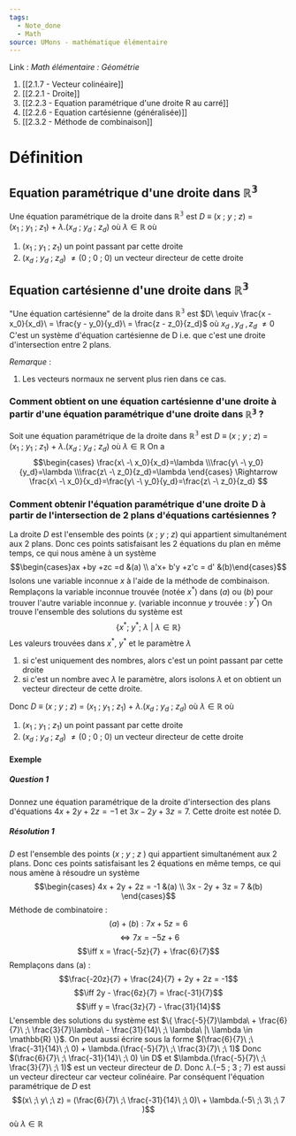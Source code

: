 ```yaml
---
tags:
  - Note_done
  - Math
source: UMons - mathématique élémentaire
---
```


Link :
_Math élémentaire : Géométrie_
1. [[2.1.7 - Vecteur colinéaire]]
2. [[2.2.1 - Droite]]
3. [[2.2.3 - Equation paramétrique d'une droite R au carré]]
4. [[2.2.6 - Equation cartésienne (généralisée)]]
5. [[2.3.2 - Méthode de combinaison]]

# Définition
## Equation paramétrique d'une droite dans $\mathbb{R^3}$ 
Une équation paramétrique de la droite dans $\mathbb{R^3}$ est 
$D\ \equiv$ $(x\ ;\ y\ ;\ z)$ = $(x_1\ ;\ y_1\ ;\ z_1)$ + $\lambda.(x_d\ ;\ y_d\ ;\ z_d)$ où $\lambda \in \mathbb{R}$ 
où 
1. $(x_1\ ;\ y_1\ ;\ z_1)$ un point passant par cette droite
2. $(x_d\ ;\ y_d\ ;\ z_d)$ $\neq (0\ ;\ 0\ ;\ 0)$ un vecteur directeur de cette droite

## Equation cartésienne d'une droite dans $\mathbb{R^3}$ 
"Une équation  cartésienne" de la droite dans $\mathbb{R^3}$ est
$D\ \equiv \frac{x - x_0}{x_d}\ = \frac{y - y_0}{y_d}\ = \frac{z - z_0}{z_d}$ où $x_d\ ,y_d\ , z_d\ \neq 0$ 
C'est un système d'équation cartésienne de D i.e. que c'est une droite d'intersection entre 2 plans.

_Remarque_ :
1. Les vecteurs normaux ne servent plus rien dans ce cas.

### Comment obtient on une équation cartésienne d'une droite à partir d'une équation paramétrique d'une droite dans $\mathbb{R^3}$ ?
Soit une équation paramétrique de la droite dans $\mathbb{R^3}$ est 
$D\ \equiv$ $(x\ ;\ y\ ;\ z)$ = $(x_1\ ;\ y_1\ ;\ z_1)$ + $\lambda.(x_d\ ;\ y_d\ ;\ z_d)$ où $\lambda \in \mathbb{R}$ 
On a $$\begin{cases} \frac{x\ -\ x_0}{x_d}=\lambda  \\\frac{y\ -\ y_0}{y_d}=\lambda \\\frac{z\ -\ z_0}{z_d}=\lambda \end{cases} \Rightarrow \frac{x\ -\ x_0}{x_d}=\frac{y\ -\ y_0}{y_d}=\frac{z\ -\ z_0}{z_d} $$ 

### Comment obtenir l'équation paramétrique d'une droite D à partir de l'intersection de 2 plans d'équations cartésiennes ?
La droite $D$ est l'ensemble des points $(x\ ;\ y\ ;\ z)$ qui appartient simultanément aux 2 plans.
Donc ces points satisfaisant les 2 équations du plan en même temps, ce qui nous amène à un système $$\begin{cases}ax +by +zc =d &(a) \\ a'x+ b'y +z'c = d' &(b)\end{cases}$$
Isolons une variable inconnue $x$ à l'aide de la méthode de combinaison.
Remplaçons la variable inconnue trouvée (notée $x^*$) dans $(a)$ ou $(b)$ pour trouver l'autre variable inconnue $y$. (variable inconnue $y$ trouvée : $y^*$)
On trouve l'ensemble des solutions du système est $$\{x^{*};\ y^{*};\ \lambda\ |\ \lambda\in\mathbb{R}\}$$
Les valeurs trouvées dans $x^*$, $y^*$ et le paramètre $\lambda$
1. si c'est uniquement des nombres, alors c'est un point passant par cette droite
2. si c'est un nombre avec $\lambda$ le paramètre, alors isolons $\lambda$ et on obtient un vecteur directeur de cette droite.

Donc $D\ \equiv$ $(x\ ;\ y\ ;\ z)$ = $(x_1\ ;\ y_1\ ;\ z_1)$ + $\lambda.(x_d\ ;\ y_d\ ;\ z_d)$ où $\lambda \in \mathbb{R}$ 
où 
1. $(x_1\ ;\ y_1\ ;\ z_1)$ un point passant par cette droite
2. $(x_d\ ;\ y_d\ ;\ z_d)$ $\neq (0\ ;\ 0\ ;\ 0)$ un vecteur directeur de cette droite

#### Exemple
##### Question 1
Donnez une équation paramétrique de la droite d'intersection des plans d'équations $4x +2y +2z = - 1$ et $3x-2y+3z=7$. Cette droite est notée D.

##### Résolution 1
$D$ est l'ensemble des points $(x\ ;\ y\ ;\ z\ )$ qui appartient simultanément aux 2 plans.
Donc ces points satisfaisant les 2 équations en même temps, ce qui nous amène à résoudre un système $$\begin{cases} 4x + 2y + 2z = -1 &(a) \\ 3x - 2y + 3z = 7 &(b) \end{cases}$$
Méthode de combinatoire :
$$(a)+(b) : 7x + 5z = 6$$$$\iff 7x =-5z + 6$$$$\iff x = \frac{-5z}{7} + \frac{6}{7}$$
Remplaçons dans (a) :
$$\frac{-20z}{7} + \frac{24}{7} + 2y + 2z = -1$$
$$\iff 2y - \frac{6z}{7} = \frac{-31}{7}$$$$\iff y = \frac{3z}{7} - \frac{31}{14}$$
L'ensemble des solutions du système est $\{ \frac{-5}{7}\lambda\ + \frac{6}{7}\ ;\ \frac{3}{7}\lambda\ - \frac{31}{14}\ ;\ \lambda\ |\ \lambda \in \mathbb{R} \}$. 
On peut aussi écrire sous la forme $(\frac{6}{7}\ ;\ \frac{-31}{14}\ ;\ 0) + \lambda.(\frac{-5}{7}\ ;\ \frac{3}{7}\ ;\ 1)$ 
Donc $(\frac{6}{7}\ ;\ \frac{-31}{14}\ ;\ 0) \in D$ et $\lambda.(\frac{-5}{7}\ ;\ \frac{3}{7}\ ;\ 1)$ est un vecteur directeur de $D$. 
Donc  $\lambda.(-5\ ;\ 3\ ;\ 7 )$ est aussi un vecteur directeur car vecteur colinéaire. 
Par conséquent l'équation paramétrique de $D$ est $$(x\ ;\ y\ ;\ z) = (\frac{6}{7}\ ;\ \frac{-31}{14}\ ;\ 0)\ + \lambda.(-5\ ;\ 3\ ;\ 7 )$$ où $\lambda \in \mathbb{R}$

